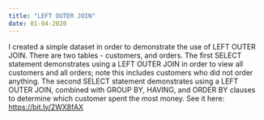 ```yaml
---
title: "LEFT OUTER JOIN"
date: 01-04-2020
---
```

I created a simple dataset in order to demonstrate the use of LEFT OUTER JOIN. There are two tables - customers, and orders. The first SELECT statement demonstrates using a LEFT OUTER JOIN in order to view all customers and all orders; note this includes customers who did not order anything. The second SELECT statement demonstrates using a LEFT OUTER JOIN, combined with GROUP BY, HAVING, and ORDER BY clauses to determine which customer spent the most money. See it here: https://bit.ly/2WX8fAX
